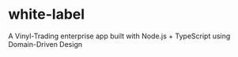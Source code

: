 # white-label
A Vinyl-Trading enterprise app built with Node.js + TypeScript using Domain-Driven Design
